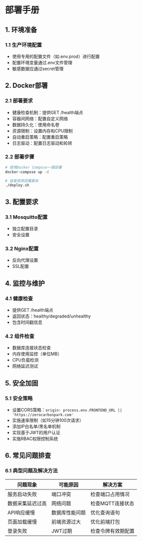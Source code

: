 # 部署手册

## 1. 环境准备

### 1.1 生产环境配置
- 使用专用的配置文件（如.env.prod）进行配置
- 配置环境变量通过.env文件管理
- 敏感数据应通过secret管理

## 2. Docker部署

### 2.1 部署要求
- 健康检查机制：提供GET /health端点
- 容器间网络：配置自定义网络
- 数据持久化：使用命名卷
- 资源限制：设置内存和CPU限制
- 自动重启策略：配置重启策略
- 日志驱动：配置日志驱动和轮转

### 2.2 部署步骤
```bash
# 使用Docker Compose一键部署
docker-compose up -d

# 或者使用部署脚本
./deploy.sh
```

## 3. 配置要求

### 3.1 Mosquitto配置
- 独立配置目录
- 安全设置

### 3.2 Nginx配置
- 反向代理设置
- SSL配置

## 4. 监控与维护

### 4.1 健康检查
- 提供GET /health端点
- 返回状态：healthy/degraded/unhealthy
- 包含时间戳信息

### 4.2 组件检查
- 数据库连接状态检查
- 内存使用监控（单位MB）
- CPU负载检测
- 网络延迟测试

## 5. 安全加固

### 5.1 安全策略
- 设置CORS策略：`origin: process.env.FRONTEND_URL || 'https://zerocarbonpark.com'`
- 实施速率限制（如15分钟100次请求）
- 添加IP白名单/黑名单机制
- 实现基于JWT的用户认证
- 实施RBAC权限控制系统

## 6. 常见问题排查

### 6.1 典型问题及解决方法
| 问题现象 | 可能原因 | 解决方案 |
|----------|----------|----------|
| 服务启动失败 | 端口冲突 | 检查端口占用情况 |
| 数据采集延迟过高 | 网络问题 | 检查MQTT连接状态 |
| API响应缓慢 | 数据库性能问题 | 优化查询语句 |
| 页面加载缓慢 | 前端资源过大 | 优化前端打包 |
| 登录失败 | JWT过期 | 检查令牌有效期配置 |